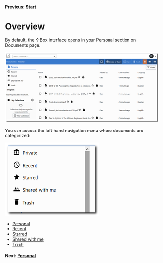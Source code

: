 #### Previous: [Start](../landing-page.md)

# Overview

By default, the K-Box interface opens in your Personal section on Documents page. 

![Main page](./img/main-page.png)

You can access the left-hand navigation menu where documents are categorized:

![Left navigation menu](./img/left-nav-menu.png)

- [Personal](./personal.md)
- [Recent](./recent.md)
- [Starred](./starred.md)
- [Shared with me](./shared-with-me.md)
- [Trash](./trash.md)

#### Next: [Personal](./personal.md)
